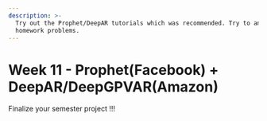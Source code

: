 ```yaml
---
description: >-
  Try out the Prophet/DeepAR tutorials which was recommended. Try to answer the
  homework problems.
---
```


# Week 11 - Prophet(Facebook) + DeepAR/DeepGPVAR(Amazon)

Finalize your semester project !!!



